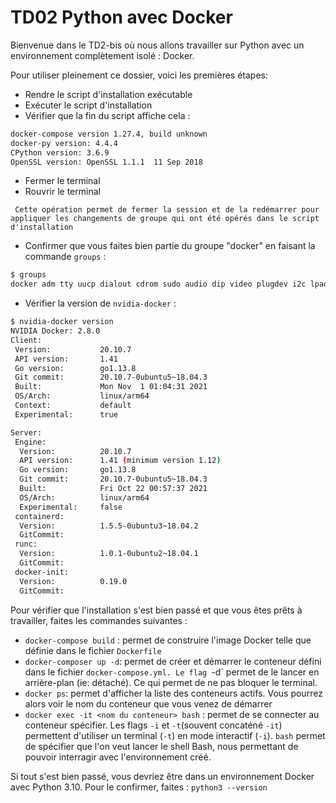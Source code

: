 # TD02 Python avec Docker


Bienvenue dans le TD2-bis où nous allons travailler sur Python avec un environnement complètement isolé : Docker. 

Pour utiliser pleinement ce dossier, voici les premières étapes:  
- Rendre le script d'installation exécutable
- Exécuter le script d'installation
- Vérifier que la fin du script affiche cela :

```bash
docker-compose version 1.27.4, build unknown
docker-py version: 4.4.4
CPython version: 3.6.9
OpenSSL version: OpenSSL 1.1.1  11 Sep 2018
```
 
- Fermer le terminal
- Rouvrir le terminal

``` Cette opération permet de fermer la session et de la redémarrer pour appliquer les changements de groupe qui ont été opérés dans le script d'installation```

- Confirmer que vous faites bien partie du groupe "docker" en faisant la commande `groups` : 

```bash
$ groups
docker adm tty uucp dialout cdrom sudo audio dip video plugdev i2c lpadmin gdm lightdm sambashare weston-launch gpio kali
```

- Vérifier la version de `nvidia-docker` :

```bash
$ nvidia-docker version
NVIDIA Docker: 2.8.0
Client:
 Version:           20.10.7
 API version:       1.41
 Go version:        go1.13.8
 Git commit:        20.10.7-0ubuntu5~18.04.3
 Built:             Mon Nov  1 01:04:31 2021
 OS/Arch:           linux/arm64
 Context:           default
 Experimental:      true

Server:
 Engine:
  Version:          20.10.7
  API version:      1.41 (minimum version 1.12)
  Go version:       go1.13.8
  Git commit:       20.10.7-0ubuntu5~18.04.3
  Built:            Fri Oct 22 00:57:37 2021
  OS/Arch:          linux/arm64
  Experimental:     false
 containerd:
  Version:          1.5.5-0ubuntu3~18.04.2
  GitCommit:
 runc:
  Version:          1.0.1-0ubuntu2~18.04.1
  GitCommit:
 docker-init:
  Version:          0.19.0
  GitCommit:
```


Pour vérifier que l'installation s'est bien passé et que vous êtes prêts à travailler, faites les commandes suivantes : 
- `docker-compose build` : permet de construire l'image Docker telle que définie dans le fichier `Dockerfile`
- `docker-composer up -d`: permet de créer et démarrer le conteneur défini dans le fichier `docker-compose.yml. Le flag `-d` permet de le lancer en arrière-plan (ie: détaché). Ce qui permet de ne pas bloquer le terminal.
- `docker ps`: permet d'afficher la liste des conteneurs actifs. Vous pourrez alors voir le nom du conteneur que vous venez de démarrer 
- `docker exec -it <nom du conteneur> bash` : permet de se connecter au conteneur spécifier. Les flags `-i` et `-t`(souvent concaténé `-it`) permettent d'utiliser un terminal (`-t`) en mode interactif (`-i`). `bash` permet de spécifier que l'on veut lancer le shell Bash, nous permettant de pouvoir interragir avec l'environnement créé.

Si tout s'est bien passé, vous devriez être dans un environnement Docker avec Python 3.10. Pour le confirmer, faites : `python3 --version`

